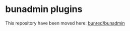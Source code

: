 # bunadmin plugins

This repository have been moved here: [bunred/bunadmin](https://github.com/bunred/bunadmin/tree/master/plugins)
